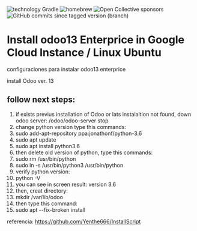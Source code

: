 ![technology Gradle](https://img.shields.io/badge/technology-Gradle-blue.svg)
![homebrew](https://img.shields.io/homebrew/v/cake)
![Open Collective sponsors](https://img.shields.io/opencollective/sponsors/shields)
![GitHub commits since tagged version (branch)](https://img.shields.io/github/commits-since/whuera/install-brew/1.0/main)

# Install odoo13 Enterprice in Google Cloud Instance / Linux Ubuntu
configuraciones para instalar odoo13 enterprice

install Odoo ver. 13

## follow next steps:
1. if exists previus installation of Odoo or lats instalaltion not found, down odoo server: /odoo/odoo-server stop
2. change python version type this commands: 
3. sudo add-apt-repository ppa:jonathonf/python-3.6
4. sudo apt update
5. sudo apt install python3.6
6. then delete old version of python, type this commands:
7. sudo rm /usr/bin/python
8. sudo ln -s /usr/bin/python3 /usr/bin/python
9. verify python version:
10. python -V
11. you can see in screen result: version 3.6
12. then, creat directory:
13. mkdir /var/lib/odoo
14. then type this command:
15. sudo apt --fix-broken install

referencia:
https://github.com/Yenthe666/InstallScript
